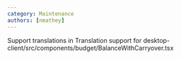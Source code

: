 ```yaml
---
category: Maintenance
authors: [nmathey]
---
```


Support translations in Translation support for desktop-client/src/components/budget/BalanceWithCarryover.tsx
